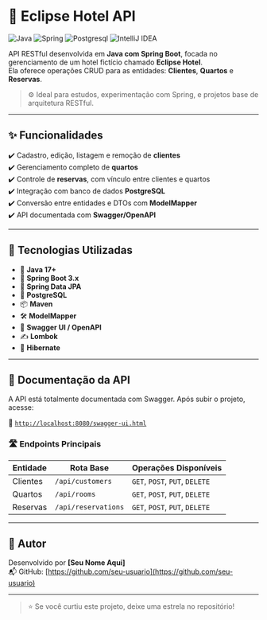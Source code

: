 # 🌙 Eclipse Hotel API

![Java](https://img.shields.io/badge/java-%23ED8B00.svg?style=for-the-badge&logo=openjdk&logoColor=white) ![Spring](https://img.shields.io/badge/spring-%236DB33F.svg?style=for-the-badge&logo=spring&logoColor=white) ![Postgresql](https://img.shields.io/badge/postgres-%23316192.svg?&style=for-the-badge&logo=postgresql&logoColor=white) ![IntelliJ IDEA](https://img.shields.io/badge/IntelliJIDEA-000000.svg?style=for-the-badge&logo=intellij-idea&logoColor=white)


API RESTful desenvolvida em **Java com Spring Boot**, focada no gerenciamento de um hotel fictício chamado **Eclipse Hotel**.  
Ela oferece operações CRUD para as entidades: **Clientes**, **Quartos** e **Reservas**.

> ⚙️ Ideal para estudos, experimentação com Spring, e projetos base de arquitetura RESTful.

---

## ✨ Funcionalidades

✔️ Cadastro, edição, listagem e remoção de **clientes**  
✔️ Gerenciamento completo de **quartos**  
✔️ Controle de **reservas**, com vínculo entre clientes e quartos  
✔️ Integração com banco de dados **PostgreSQL**  
✔️ Conversão entre entidades e DTOs com **ModelMapper**  
✔️ API documentada com **Swagger/OpenAPI**

---

## 🚀 Tecnologias Utilizadas

- 🧠 **Java 17+**
- 🌱 **Spring Boot 3.x**
- 🧰 **Spring Data JPA**
- 🐘 **PostgreSQL**
- 📦 **Maven**
- 🛠️ **ModelMapper**
- 🧾 **Swagger UI / OpenAPI**
- ✍️ **Lombok**
- 🐍 **Hibernate**

---

## 📘 Documentação da API

A API está totalmente documentada com Swagger. Após subir o projeto, acesse:

🔗 [`http://localhost:8080/swagger-ui.html`](http://localhost:8080/swagger-ui.html)

### 🛣️ Endpoints Principais

| Entidade    | Rota Base           | Operações Disponíveis    |
|-------------|---------------------|--------------------------|
| Clientes    | `/api/customers`    | `GET`, `POST`, `PUT`, `DELETE` |
| Quartos     | `/api/rooms`        | `GET`, `POST`, `PUT`, `DELETE` |
| Reservas    | `/api/reservations` | `GET`, `POST`, `PUT`, `DELETE` |

---

## 👤 Autor

Desenvolvido por **[Seu Nome Aqui]**  
📬 GitHub: [https://github.com/seu-usuario](https://github.com/seu-usuario)

---

> ⭐ Se você curtiu este projeto, deixe uma estrela no repositório!

